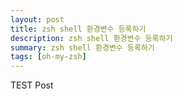 ```yaml
---
layout: post
title: zsh shell 환경변수 등록하기
description: zsh shell 환경변수 등록하기
summary: zsh shell 환경변수 등록하기
tags: [oh-my-zsh]
---
```


TEST Post
